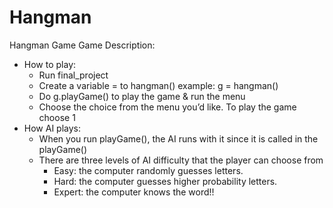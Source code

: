 # Hangman
Hangman Game
Game Description: 
* How to play:
   * Run final_project
   * Create a variable = to hangman() example: g = hangman()
   * Do g.playGame() to play the game & run the menu
   * Choose the choice from the menu you’d like. To play the game choose 1
* How AI plays:
   * When you run playGame(), the AI runs with it since it is called in the playGame()
   * There are three levels of AI difficulty that the player can choose from
      * Easy: the computer randomly guesses letters. 
      * Hard: the computer guesses higher probability letters. 
      * Expert: the computer knows the word!!
